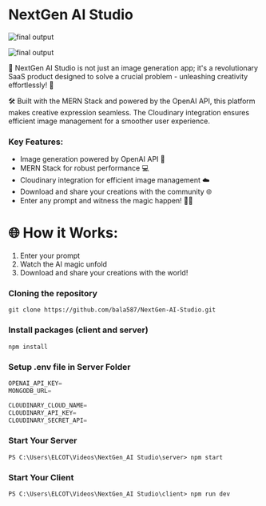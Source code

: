 # NextGen AI Studio  

![final output ](https://i.pinimg.com/originals/88/ea/7b/88ea7be0d41dc1a6cb0ab831bf9bd445.jpg)

![final output ](https://i.pinimg.com/originals/99/a4/fa/99a4faab6bf482889a01f8bc202c1396.jpg)

🎨 NextGen AI Studio is not just an image generation app; it's a revolutionary SaaS product designed to solve a crucial problem - unleashing creativity effortlessly! 🚀

🛠️ Built with the MERN Stack and powered by the OpenAI API, this platform makes creative expression seamless. The Cloudinary integration ensures efficient image management for a smoother user experience.

### Key Features:
- Image generation powered by OpenAI API 🤖
- MERN Stack for robust performance 💻
- Cloudinary integration for efficient image management ☁️
- Download and share your creations with the community 🌐
- Enter any prompt and witness the magic happen! 🎩✨

# 🌐 How it Works:

1. Enter your prompt
2. Watch the AI magic unfold
3. Download and share your creations with the world!

### Cloning the repository

```shell
git clone https://github.com/bala587/NextGen-AI-Studio.git
```

### Install packages (client and server)

```shell
npm install
```

### Setup .env file in Server Folder

```js
OPENAI_API_KEY=
MONGODB_URL=

CLOUDINARY_CLOUD_NAME=
CLOUDINARY_API_KEY=
CLOUDINARY_SECRET_API=
```
 ### Start Your Server

 ```shell
PS C:\Users\ELCOT\Videos\NextGen_AI Studio\server> npm start
```
### Start Your Client

``` shell
PS C:\Users\ELCOT\Videos\NextGen_AI Studio\client> npm run dev
```
  
